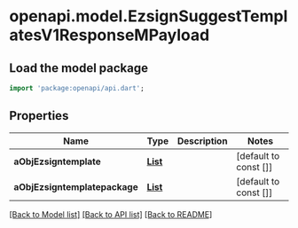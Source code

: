 # openapi.model.EzsignSuggestTemplatesV1ResponseMPayload

## Load the model package
```dart
import 'package:openapi/api.dart';
```

## Properties
Name | Type | Description | Notes
------------ | ------------- | ------------- | -------------
**aObjEzsigntemplate** | [**List<EzsigntemplateResponseCompound>**](EzsigntemplateResponseCompound.md) |  | [default to const []]
**aObjEzsigntemplatepackage** | [**List<EzsigntemplatepackageResponseCompound>**](EzsigntemplatepackageResponseCompound.md) |  | [default to const []]

[[Back to Model list]](../README.md#documentation-for-models) [[Back to API list]](../README.md#documentation-for-api-endpoints) [[Back to README]](../README.md)



